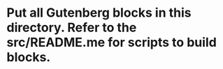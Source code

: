 # Put all Gutenberg blocks in this directory. Refer to the src/README.me for scripts to build blocks.